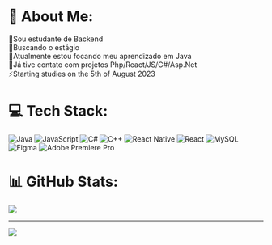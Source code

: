 # 💫 About Me:
🔭Sou estudante de Backend<br>👯‍Buscando o estágio<br>🌱Atualmente estou focando meu aprendizado em Java<br>💬Já tive contato com projetos Php/React/JS/C#/Asp.Net<br>⚡Starting studies on the 5th of August 2023


# 💻 Tech Stack:
![Java](https://img.shields.io/badge/java-%23ED8B00.svg?style=flat&logo=java&logoColor=white) ![JavaScript](https://img.shields.io/badge/javascript-%23323330.svg?style=flat&logo=javascript&logoColor=%23F7DF1E) ![C#](https://img.shields.io/badge/c%23-%23239120.svg?style=flat&logo=c-sharp&logoColor=white) ![C++](https://img.shields.io/badge/c++-%2300599C.svg?style=flat&logo=c%2B%2B&logoColor=white) ![React Native](https://img.shields.io/badge/react_native-%2320232a.svg?style=flat&logo=react&logoColor=%2361DAFB) ![React](https://img.shields.io/badge/react-%2320232a.svg?style=flat&logo=react&logoColor=%2361DAFB) ![MySQL](https://img.shields.io/badge/mysql-%2300f.svg?style=flat&logo=mysql&logoColor=white) 	![Figma](https://img.shields.io/badge/figma-%23F24E1E.svg?style=flat&logo=figma&logoColor=white) ![Adobe Premiere Pro](https://img.shields.io/badge/Adobe%20Premiere%20Pro-9999FF.svg?style=flat&logo=Adobe%20Premiere%20Pro&logoColor=white)
# 📊 GitHub Stats:

![](https://github-readme-streak-stats.herokuapp.com/?user=01gustavo01&theme=dracula&hide_border=false)<br/>


---
[![](https://visitcount.itsvg.in/api?id=01gustavo01&icon=0&color=6)](https://visitcount.itsvg.in)

<!-- Proudly created with GPRM ( https://gprm.itsvg.in ) -->
